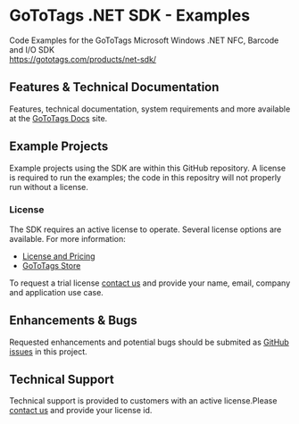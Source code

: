 # GoToTags .NET SDK - Examples
Code Examples for the GoToTags Microsoft Windows .NET NFC, Barcode and I/O SDK  
https://gototags.com/products/net-sdk/

## Features & Technical Documentation
Features, technical documentation, system requirements and more available at the [GoToTags Docs](http://docs./gototags.com) site.

## Example Projects
Example projects using the SDK are within this GitHub repository. A license is required to run the examples; the code in this repositry will not properly run without a license. 

### License
The SDK requires an active license to operate. Several license options are available. For more information:
* [License and Pricing](https://gototags.com/products/net-sdk/)
* [GoToTags Store](http://store.gototags.com/)

To request a trial license [contact us](https://gototags.com/contact/) and provide your name, email, company and application use case.

## Enhancements & Bugs
Requested enhancements and potential bugs should be submited as [GitHub issues](https://github.com/GoToTags/GoToTags-NET/issues) in this project.

## Technical Support
Technical support is provided to customers with an active license.Please [contact us](https://gototags.com/contact/) and provide your license id.
